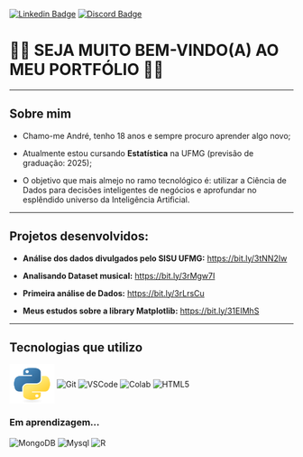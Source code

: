 [![Linkedin Badge](https://img.shields.io/badge/-André_Martins-blue?style=flat-square&logo=Linkedin&logoColor=white&link=https://www.linkedin.com/in/andre-martins-3a9520201/)](https://www.linkedin.com/in/andre-martins-3a9520201) [![Discord Badge](https://img.shields.io/badge/-André_Martins-7289da?style=flat-square&logo=Discord&logoColor=white&link)](https://discordapp.com/users/599995902857576448/)


# 🧙‍♂️ SEJA MUITO BEM-VINDO(A) AO MEU PORTFÓLIO 🧙‍♂️

---------------------------------------------------------------------------------------------

##   Sobre mim 

- Chamo-me André, tenho 18 anos e sempre procuro aprender algo novo;

- Atualmente estou cursando **Estatística** na UFMG (previsão de graduação: 2025);

- O objetivo que mais almejo no ramo tecnológico é: utilizar a Ciência de Dados para decisões inteligentes de negócios e aprofundar no esplêndido universo da Inteligência Artificial.

---------------------------------------------------------------------------------------------

## Projetos desenvolvidos:

* **Análise dos dados divulgados pelo SISU UFMG:** https://bit.ly/3tNN2Iw

* **Analisando Dataset musical:** https://bit.ly/3rMgw7I

* **Primeira análise de Dados:** https://bit.ly/3rLrsCu
 
* **Meus estudos sobre a library Matplotlib:** https://bit.ly/31EIMhS

---------------------------------------------------------------------------------------------

##  Tecnologias que utilizo  

<div style="display: inline_block">
  <img align="center" alt="Python" height="70" width="80" src="https://raw.githubusercontent.com/devicons/devicon/master/icons/python/python-original.svg">
  <img align="center" alt="Git" height="70" width="80" src="https://seeklogo.com/images/G/git-logo-A1D01DDA30-seeklogo.com.png">
  <img align="center" alt="VSCode" height="70" width="80" src="https://user-images.githubusercontent.com/64978311/118380350-74e8f980-b5b7-11eb-8371-e01a562062a6.png">
  <img align="center" alt="Colab" height="80" width="100" src="https://static.javatpoint.com/tutorial/google-colab/images/google-colab.png">
  <img align="center" alt="HTML5" height="80" width="100" src="https://upload.wikimedia.org/wikipedia/commons/6/61/HTML5_logo_and_wordmark.svg">
  
</div>


### Em aprendizagem... 
<div style="display: inline_block">
<img align="center" alt="MongoDB" height="80" width="90" src="https://img.icons8.com/color/452/mongodb.png">
<img align="center" alt="Mysql" height="100" width="100" src="https://www.vectorlogo.zone/logos/mysql/mysql-ar21.svg">
<img align="center" alt="R" height="85" width="90" src="https://www.r-project.org/logo/Rlogo.svg">  
</div>

